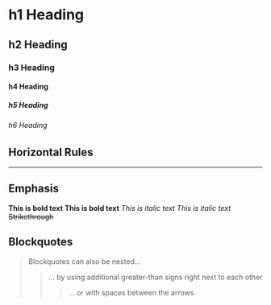 # h1 Heading
## h2 Heading
### h3 Heading
#### h4 Heading
##### h5 Heading
###### h6 Heading

## Horizontal Rules

---

## Emphasis

**This is bold text**
__This is bold text__
*This is italic text*
_This is italic text_
~~Strikethrough~~

## Blockquotes

> Blockquotes can also be nested...
>> ... by using additional greater-than signs right next to each other
> > > ... or with spaces between the arrows.
